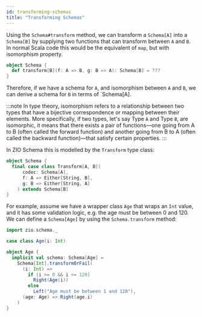 ```yaml
---
id: transforming-schemas
title: "Transforming Schemas"
---
```


Using the `Schema#transform` method, we can transform a `Schema[A]` into a `Schema[B]` by supplying two functions that can transform between `A` and `B`.  In normal Scala code this would be the equivalent of `map`, but with isomorphism property.

```scala
object Schema {
  def transform[B](f: A => B, g: B => A): Schema[B] = ???
}
```

Therefore, if we have a schema for `A`, and isomorphism between `A` and `B`, we can derive a schema for `B` in terms of `Schema[A].

:::note
In type theory, isomorphism refers to a relationship between two types that have a bijective correspondence or mapping between their elements. More specifically, if two types, let's say Type `A` and Type `B`, are isomorphic, it means that there exists a pair of functions—one going from A to B (often called the forward function) and another going from B to A (often called the backward function)—that satisfy certain properties.
:::

In ZIO Schema this is modelled by the `Transform` type class:

```scala
object Schema {
  final case class Transform[A, B](
      codec: Schema[A],
      f: A => Either[String, B],
      g: B => Either[String, A]
    ) extends Schema[B]
}  
```

For example, assume we have a wrapper class `Age` that wraps an `Int` value, and it has some validation logic, e.g. the age must be between 0 and 120. We can define a `Schema[Age]` by using the `Schema.transform` method:

```scala mdoc:compile-only
import zio.schema._

case class Age(i: Int)

object Age {
  implicit val schema: Schema[Age] =
    Schema[Int].transformOrFail(
      (i: Int) =>
        if (i >= 0 && i <= 120)
          Right(Age(i))
        else
          Left("Age must be between 1 and 120"),
      (age: Age) => Right(age.i)
    )
}
```
